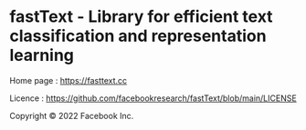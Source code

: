 ﻿# fastText - Library for efficient text classification and representation learning

Home page : https://fasttext.cc

Licence : https://github.com/facebookresearch/fastText/blob/main/LICENSE

Copyright © 2022 Facebook Inc.